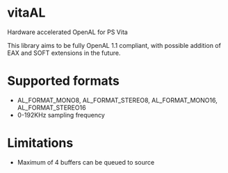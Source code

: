 # vitaAL
Hardware accelerated OpenAL for PS Vita

This library aims to be fully OpenAL 1.1 compliant, with possible addition of EAX and SOFT extensions in the future.
# Supported formats
- AL_FORMAT_MONO8, AL_FORMAT_STEREO8, AL_FORMAT_MONO16, AL_FORMAT_STEREO16
- 0-192KHz sampling frequency
# Limitations
- Maximum of 4 buffers can be queued to source
